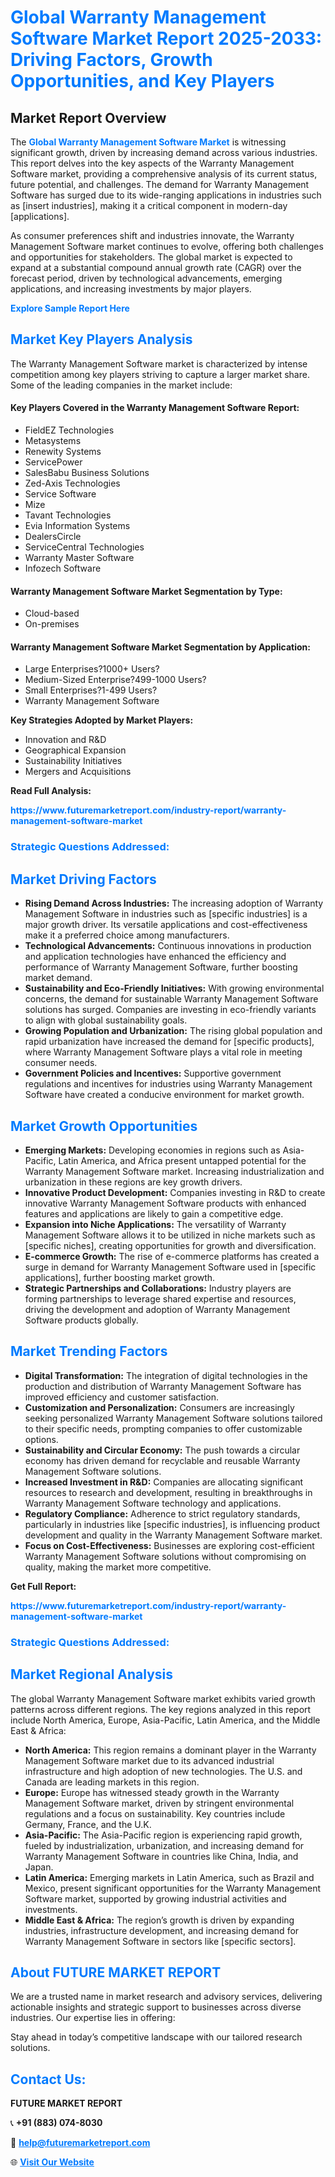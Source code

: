 <h1 style="color: #007BFF;">Global Warranty Management Software Market Report 2025-2033: Driving Factors, Growth Opportunities, and Key Players</h1>

<section id="overview">
<h2>Market Report Overview</h2>
<p>The <a href="https://www.futuremarketreport.com/industry-report/warranty-management-software-market" style="color: #007BFF; text-decoration: none;"><strong>Global Warranty Management Software Market</strong></a> is witnessing significant growth, driven by increasing demand across various industries. This report delves into the key aspects of the Warranty Management Software market, providing a comprehensive analysis of its current status, future potential, and challenges. The demand for Warranty Management Software has surged due to its wide-ranging applications in industries such as [insert industries], making it a critical component in modern-day [applications].</p>
<p>As consumer preferences shift and industries innovate, the Warranty Management Software market continues to evolve, offering both challenges and opportunities for stakeholders. The global market is expected to expand at a substantial compound annual growth rate (CAGR) over the forecast period, driven by technological advancements, emerging applications, and increasing investments by major players.</p>
</section>

<section id="overview">
<p><a href="https://www.futuremarketreport.com/request-sample/reportId=121520" style="color: #007BFF; text-decoration: none;"><strong>Explore Sample Report Here</strong></a></p>
</section>

<section id="key-players">
<h2 style="color: #007BFF;">Market Key Players Analysis</h2>
<p>The Warranty Management Software market is characterized by intense competition among key players striving to capture a larger market share. Some of the leading companies in the market include:</p>
<h4>Key Players Covered in the Warranty Management Software Report:</h4>
<ul><li>FieldEZ Technologies</li><li>Metasystems</li><li>Renewity Systems</li><li>ServicePower</li><li>SalesBabu Business Solutions</li><li>Zed-Axis Technologies</li><li>Service Software</li><li>Mize</li><li>Tavant Technologies</li><li>Evia Information Systems</li><li>DealersCircle</li><li>ServiceCentral Technologies</li><li>Warranty Master Software</li><li>Infozech Software</li></ul>
<h4>Warranty Management Software Market Segmentation by Type:</h4>
<ul><li>Cloud-based</li><li>On-premises</li></ul>

<h4>Warranty Management Software Market Segmentation by Application:</h4>
<ul><li>Large Enterprises?1000+ Users?</li><li>Medium-Sized Enterprise?499-1000 Users?</li><li>Small Enterprises?1-499 Users?</li><li>Warranty Management Software</li></ul>
<p><strong>Key Strategies Adopted by Market Players:</strong></p>
<ul>
<li>Innovation and R&D</li>
<li>Geographical Expansion</li>
<li>Sustainability Initiatives</li>
<li>Mergers and Acquisitions</li>
</ul>
</section>

<section>
<p><strong>Read Full Analysis: </strong></p><a href="https://www.futuremarketreport.com/industry-report/warranty-management-software-market" style="color: #007BFF; text-decoration: none;"><strong>https://www.futuremarketreport.com/industry-report/warranty-management-software-market</strong></a>
<h3 style="color: #007BFF;">Strategic Questions Addressed:</h3>
</section>

<section id="driving-factors">
<h2 style="color: #007BFF;">Market Driving Factors</h2>
<ul>
<li><strong>Rising Demand Across Industries:</strong> The increasing adoption of Warranty Management Software in industries such as [specific industries] is a major growth driver. Its versatile applications and cost-effectiveness make it a preferred choice among manufacturers.</li>
<li><strong>Technological Advancements:</strong> Continuous innovations in production and application technologies have enhanced the efficiency and performance of Warranty Management Software, further boosting market demand.</li>
<li><strong>Sustainability and Eco-Friendly Initiatives:</strong> With growing environmental concerns, the demand for sustainable Warranty Management Software solutions has surged. Companies are investing in eco-friendly variants to align with global sustainability goals.</li>
<li><strong>Growing Population and Urbanization:</strong> The rising global population and rapid urbanization have increased the demand for [specific products], where Warranty Management Software plays a vital role in meeting consumer needs.</li>
<li><strong>Government Policies and Incentives:</strong> Supportive government regulations and incentives for industries using Warranty Management Software have created a conducive environment for market growth.</li>
</ul>
</section>

<section id="growth-opportunities">
<h2 style="color: #007BFF;">Market Growth Opportunities</h2>
<ul>
<li><strong>Emerging Markets:</strong> Developing economies in regions such as Asia-Pacific, Latin America, and Africa present untapped potential for the Warranty Management Software market. Increasing industrialization and urbanization in these regions are key growth drivers.</li>
<li><strong>Innovative Product Development:</strong> Companies investing in R&D to create innovative Warranty Management Software products with enhanced features and applications are likely to gain a competitive edge.</li>
<li><strong>Expansion into Niche Applications:</strong> The versatility of Warranty Management Software allows it to be utilized in niche markets such as [specific niches], creating opportunities for growth and diversification.</li>
<li><strong>E-commerce Growth:</strong> The rise of e-commerce platforms has created a surge in demand for Warranty Management Software used in [specific applications], further boosting market growth.</li>
<li><strong>Strategic Partnerships and Collaborations:</strong> Industry players are forming partnerships to leverage shared expertise and resources, driving the development and adoption of Warranty Management Software products globally.</li>
</ul>
</section>

<section id="trending-factors">
<h2 style="color: #007BFF;">Market Trending Factors</h2>
<ul>
<li><strong>Digital Transformation:</strong> The integration of digital technologies in the production and distribution of Warranty Management Software has improved efficiency and customer satisfaction.</li>
<li><strong>Customization and Personalization:</strong> Consumers are increasingly seeking personalized Warranty Management Software solutions tailored to their specific needs, prompting companies to offer customizable options.</li>
<li><strong>Sustainability and Circular Economy:</strong> The push towards a circular economy has driven demand for recyclable and reusable Warranty Management Software solutions.</li>
<li><strong>Increased Investment in R&D:</strong> Companies are allocating significant resources to research and development, resulting in breakthroughs in Warranty Management Software technology and applications.</li>
<li><strong>Regulatory Compliance:</strong> Adherence to strict regulatory standards, particularly in industries like [specific industries], is influencing product development and quality in the Warranty Management Software market.</li>
<li><strong>Focus on Cost-Effectiveness:</strong> Businesses are exploring cost-efficient Warranty Management Software solutions without compromising on quality, making the market more competitive.</li>
</ul>
</section>

<section>
<p><strong>Get Full Report: </strong></p><a href="https://www.futuremarketreport.com/industry-report/warranty-management-software-market" style="color: #007BFF; text-decoration: none;"><strong>https://www.futuremarketreport.com/industry-report/warranty-management-software-market</strong></a>
<h3 style="color: #007BFF;">Strategic Questions Addressed:</h3>
</section>


<section id="regional-analysis">
<h2 style="color: #007BFF;">Market Regional Analysis</h2>
<p>The global Warranty Management Software market exhibits varied growth patterns across different regions. The key regions analyzed in this report include North America, Europe, Asia-Pacific, Latin America, and the Middle East & Africa:</p>
<ul>
<li><strong>North America:</strong> This region remains a dominant player in the Warranty Management Software market due to its advanced industrial infrastructure and high adoption of new technologies. The U.S. and Canada are leading markets in this region.</li>
<li><strong>Europe:</strong> Europe has witnessed steady growth in the Warranty Management Software market, driven by stringent environmental regulations and a focus on sustainability. Key countries include Germany, France, and the U.K.</li>
<li><strong>Asia-Pacific:</strong> The Asia-Pacific region is experiencing rapid growth, fueled by industrialization, urbanization, and increasing demand for Warranty Management Software in countries like China, India, and Japan.</li>
<li><strong>Latin America:</strong> Emerging markets in Latin America, such as Brazil and Mexico, present significant opportunities for the Warranty Management Software market, supported by growing industrial activities and investments.</li>
<li><strong>Middle East & Africa:</strong> The region’s growth is driven by expanding industries, infrastructure development, and increasing demand for Warranty Management Software in sectors like [specific sectors].</li>
</ul>
</section>

<footer>
<h2 style="color: #007BFF;">About FUTURE MARKET REPORT</h2>
<p>We are a trusted name in market research and advisory services, delivering actionable insights and strategic support to businesses across diverse industries. Our expertise lies in offering:</p>

<p>Stay ahead in today’s competitive landscape with our tailored research solutions.</p>

<h2 style="color: #007BFF;">Contact Us:</h2>
<p><strong>FUTURE MARKET REPORT</strong></p>
<p>📞 <strong>+91 (883) 074-8030</strong></p>
<p>📧 <strong><a href="mailto:help@futuremarketreport.com" style="color: #007BFF;">help@futuremarketreport.com</a></strong></p>
<p>🌐 <strong><a href="https://www.futuremarketreport.com/" style="color: #007BFF;">Visit Our Website</a></strong></p>
</footer>